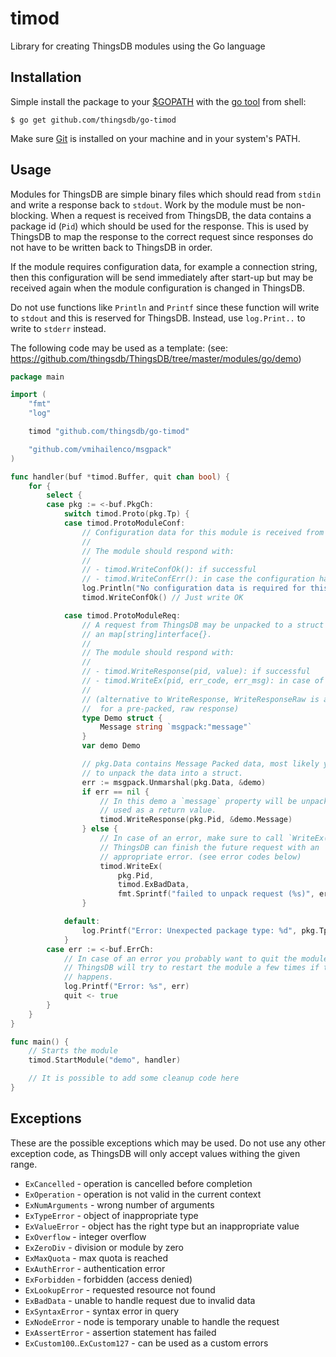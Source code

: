 # timod

Library for creating ThingsDB modules using the Go language

## Installation

Simple install the package to your [$GOPATH](https://github.com/golang/go/wiki/GOPATH) with the [go tool](https://golang.org/cmd/go/) from shell:

```shell
$ go get github.com/thingsdb/go-timod
```

Make sure [Git](https://git-scm.com/downloads) is installed on your machine and in your system's PATH.

## Usage

Modules for ThingsDB are simple binary files which should read from `stdin` and write a response back to `stdout`. Work by the module must be non-blocking. When a request is received from ThingsDB, the data contains a package id (`Pid`) which should be used for the response. This is used by ThingsDB to map the response to the correct request since responses do not have to be written back to ThingsDB in order.

If the module requires configuration data, for example a connection string, then this configuration will be send immediately after start-up but may be received again when the module configuration is changed in ThingsDB.

Do not use functions like `Println` and `Printf` since these function will write to `stdout` and this is reserved for ThingsDB. Instead, use `log.Print..` to write to `stderr` instead.

The following code may be used as a template: (see: https://github.com/thingsdb/ThingsDB/tree/master/modules/go/demo)

```go
package main

import (
    "fmt"
    "log"

    timod "github.com/thingsdb/go-timod"

    "github.com/vmihailenco/msgpack"
)

func handler(buf *timod.Buffer, quit chan bool) {
    for {
        select {
        case pkg := <-buf.PkgCh:
            switch timod.Proto(pkg.Tp) {
            case timod.ProtoModuleConf:
                // Configuration data for this module is received from ThingsDB.
                //
                // The module should respond with:
                //
                // - timod.WriteConfOk(): if successful
                // - timod.WriteConfErr(): in case the configuration has failed
                log.Println("No configuration data is required for this module")
                timod.WriteConfOk() // Just write OK

            case timod.ProtoModuleReq:
                // A request from ThingsDB may be unpacked to a struct or to
                // an map[string]interface{}.
                //
                // The module should respond with:
                //
                // - timod.WriteResponse(pid, value): if successful
                // - timod.WriteEx(pid, err_code, err_msg): in case of an error
                //
                // (alternative to WriteResponse, WriteResponseRaw is available
                //  for a pre-packed, raw response)
                type Demo struct {
                    Message string `msgpack:"message"`
                }
                var demo Demo

                // pkg.Data contains Message Packed data, most likely you want
                // to unpack the data into a struct.
                err := msgpack.Unmarshal(pkg.Data, &demo)
                if err == nil {
                    // In this demo a `message` property will be unpacked and
                    // used as a return value.
                    timod.WriteResponse(pkg.Pid, &demo.Message)
                } else {
                    // In case of an error, make sure to call `WriteEx(..)` so
                    // ThingsDB can finish the future request with an
                    // appropriate error. (see error codes below)
                    timod.WriteEx(
                        pkg.Pid,
                        timod.ExBadData,
                        fmt.Sprintf("failed to unpack request (%s)", err))
				}

            default:
                log.Printf("Error: Unexpected package type: %d", pkg.Tp)
			}
        case err := <-buf.ErrCh:
            // In case of an error you probably want to quit the module.
            // ThingsDB will try to restart the module a few times if this
            // happens.
            log.Printf("Error: %s", err)
            quit <- true
        }
    }
}

func main() {
    // Starts the module
    timod.StartModule("demo", handler)

    // It is possible to add some cleanup code here
}
```

## Exceptions

These are the possible exceptions which may be used. Do not use any other
exception code, as ThingsDB will only accept values withing the given range.

- `ExCancelled` - operation is cancelled before completion
- `ExOperation` - operation is not valid in the current context
- `ExNumArguments` - wrong number of arguments
- `ExTypeError` - object of inappropriate type
- `ExValueError` - object has the right type but an inappropriate value
- `ExOverflow` - integer overflow
- `ExZeroDiv` - division or module by zero
- `ExMaxQuota` - max quota is reached
- `ExAuthError` - authentication error
- `ExForbidden` - forbidden (access denied)
- `ExLookupError` - requested resource not found
- `ExBadData` - unable to handle request due to invalid data
- `ExSyntaxError` - syntax error in query
- `ExNodeError` - node is temporary unable to handle the request
- `ExAssertError` - assertion statement has failed
- `ExCustom100`..`ExCustom127` - can be used as a custom errors
